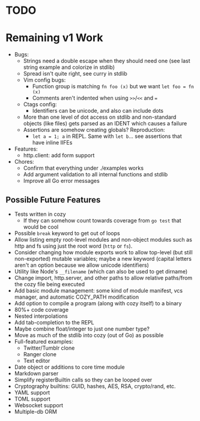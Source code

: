 # TODO

# Remaining v1 Work

* Bugs:
    * Strings need a double escape when they should need one (see last string
        example and colorize in stdlib)
    * Spread isn't quite right, see curry in stdlib
    * Vim config bugs:
        * Function group is matching `fn foo (x)` but we want `let foo = fn (x)`
        * Comments aren't indented when using `>>`/`<<` and `=`
    * Ctags config:
        * Identifiers can be unicode, and also can include dots
    * More than one level of dot access on stdlib and non-standard objects (like
        files) gets parsed as an IDENT which causes a failure
    * Assertions are somehow creating globals? Reproduction:
        * `let a = 1; a` in REPL. Same with `let b`... see assertions that have
          inline IIFEs
* Features:
    * http.client: add form support
* Chores:
    * Confirm that everything under ./examples works
    * Add argument validation to all internal functions and stdlib
    * Improve all Go error messages

## Possible Future Features

* Tests written in cozy
    * If they can somehow count towards coverage from `go test` that would be
        cool
* Possible `break` keyword to get out of loops
* Allow listing empty root-level modules and non-object modules such as http and
    fs using just the root word (`http` or `fs`).
* Consider changing how module exports work to allow top-level (but still
    non-exported) mutable variables; maybe a new keyword (capital letters aren't
    an option because we allow unicode identifiers)
* Utility like Node's `__filename` (which can also be used to get dirname)
* Change import, http.server, and other paths to allow relative paths/from the
    cozy file being executed
* Add basic module management: some kind of module manifest, vcs manager, and
    automatic COZY_PATH modification
* Add option to compile a program (along with cozy itself) to a binary
* 80%+ code coverage
* Nested interpolations
* Add tab-completion to the REPL
* Maybe combine float/integer to just one number type?
* Move as much of the stdlib into cozy (out of Go) as possible
* Full-featured examples:
    * Twitter/Tumblr clone
    * Ranger clone
    * Text editor
* Date object or additions to core time module
* Markdown parser
* Simplify registerBuiltin calls so they can be looped over
* Cryptography builtins: GUID, hashes, AES, RSA, crypto/rand, etc.
* YAML support
* TOML support
* Websocket support
* Multiple-db ORM
